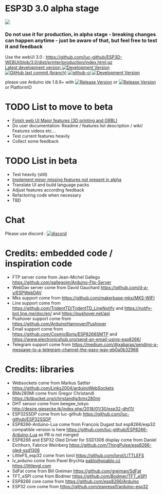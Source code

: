 # ESP3D 3.0 alpha stage

<img src="https://github.com/luc-github/ESP3D/blob/3.0/images/Screen/logo2.png">
<H3>Do not use it for production, in alpha stage - breaking changes can happen anytime - just be aware of that, but feel free to test it and feedback</H3>   


Use the webUI 3.0 : https://github.com/luc-github/ESP3D-WEBUI/blob/3.0/dist/printer/production/index.html.gz  
[Latest development version ![Development Version](https://img.shields.io/badge/Devt-v3.0-yellow?style=plastic) ![GitHub last commit (branch)](https://img.shields.io/github/last-commit/luc-github/ESP3D/3.0?style=plastic)](https://github.com/luc-github/ESP3D/tree/3.0) [![github-ci](https://github.com/luc-github/ESP3D/workflows/build-ci/badge.svg)](https://github.com/luc-github/ESP3D/actions/workflows/build-ci.yml) [![Development  Version](https://img.shields.io/badge/Devt-v3.0-yellow?style=plastic&label=WebUI)](https://github.com/luc-github/ESP3D-WEBUI/tree/3.0)

please use Arduino ide 1.8.9+ with [![Release Version](https://img.shields.io/badge/ESP32-git-yellow?style=plastic&logo=github)](https://github.com/espressif/arduino-esp32) or [![Release Version](https://img.shields.io/badge/ESP8266-git-yellow?style=plastic&logo=github)](https://github.com/esp8266/Arduino/)  
or PlatformIO

# TODO List to move to beta

- [Finish web UI Major features (3D printing and GRBL)](https://github.com/luc-github/ESP3D-WEBUI/issues/94#issuecomment-660600551)
- Do user documentation: Readme / features list description / wiki/ Features videos etc...
- Test current features heavily
- Collect some feedback

# TODO List in beta

- Test heavily (still)
- [Implement minor missing features not present in alpha](https://github.com/luc-github/ESP3D-WEBUI/issues?q=is%3Aissue+is%3Aopen+label%3A3.0)
- Translate UI and build language packs
- Adjust features according feedback
- Refactoring code when necessary
- TBD

# Chat

Please use discord : [![discord](https://img.shields.io/discord/752822148795596940?color=blue&label=discord&logo=discord)](https://discord.gg/Z4ujTwE)

# Credits: embedded code / inspiration code

- FTP server come from Jean-Michel Gallego https://github.com/gallegojm/Arduino-Ftp-Server
- WebDav server come from David Gauchard https://github.com/d-a-v/ESPWebDAV
- Mks support come from https://github.com/makerbase-mks/MKS-WIFI
- Line support come from https://github.com/TridentTD/TridentTD_LineNotify and https://notify-bot.line.me/doc/en/ and https://pushover.net/api
- Pushover support come from https://github.com/ArduinoHannover/Pushover
- Email support come from https://github.com/CosmicBoris/ESP8266SMTP and https://www.electronicshub.org/send-an-email-using-esp8266/
- Telegram support come from https://medium.com/@xabaras/sending-a-message-to-a-telegram-channel-the-easy-way-eb0a0b32968

# Credits: libraries

- Websockets come from Markus Sattler https://github.com/Links2004/arduinoWebSockets
- BMx280MI come from Gregor Christandl https://bitbucket.org/christandlg/bmx280mi
- DHT sensor come from beegee_tokyo http://desire.giesecke.tk/index.php/2018/01/30/esp32-dht11/
- ESP32SSDP come from luc-github https://github.com/luc-github/ESP32SSDP
- ESP8266-Arduino-Lua come from François Dugast but esp8266/esp32 compatible version is here https://github.com/luc-github/ESP8266-Arduino-Lua as PR is not merged
- ESP8266 and ESP32 Oled Driver for SSD1306 display come from Daniel Eichhorn, Fabrice Weinberg https://github.com/ThingPulse/esp8266-oled-ssd1306
- LittleFS_esp32 come from lorol https://github.com/lorol/LITTLEFS
- lv_arduino come from Pavel Brychta <pablo@xpablo.cz> https://littlevgl.com
- SdFat come from Bill Greiman https://github.com/greiman/SdFat
- TFT_eSPI come from Bodmer https://github.com/Bodmer/TFT_eSPI
- ESP8266 core come from https://github.com/esp8266/Arduino
- ESP32 core come from https://github.com/espressif/arduino-esp32
